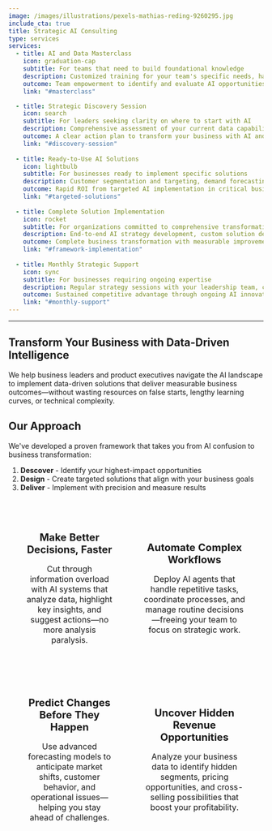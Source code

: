 ```yaml
---
image: /images/illustrations/pexels-mathias-reding-9260295.jpg
include_cta: true
title: Strategic AI Consulting
type: services
services:
  - title: AI and Data Masterclass
    icon: graduation-cap
    subtitle: For teams that need to build foundational knowledge
    description: Customized training for your team's specific needs, hands-on experience with real business applications, and frameworks for evaluating AI opportunities.
    outcome: Team empowerment to identify and evaluate AI opportunities independently.
    link: "#masterclass"

  - title: Strategic Discovery Session
    icon: search
    subtitle: For leaders seeking clarity on where to start with AI
    description: Comprehensive assessment of your current data capabilities, identification of high-ROI AI opportunities specific to your business, and a prioritized roadmap for implementation.
    outcome: A clear action plan to transform your business with AI and data science.
    link: "#discovery-session"
    
  - title: Ready-to-Use AI Solutions
    icon: lightbulb
    subtitle: For businesses ready to implement specific solutions
    description: Customer segmentation and targeting, demand forecasting, inventory optimization, automated workflow solutions, and pricing optimization strategies.
    outcome: Rapid ROI from targeted AI implementation in critical business areas.
    link: "#targeted-solutions"
    
  - title: Complete Solution Implementation
    icon: rocket
    subtitle: For organizations committed to comprehensive transformation
    description: End-to-end AI strategy development, custom solution design and implementation, integration with existing systems, and ongoing optimization.
    outcome: Complete business transformation with measurable improvements across operations.
    link: "#framework-implementation"
    
  - title: Monthly Strategic Support
    icon: sync
    subtitle: For businesses requiring ongoing expertise
    description: Regular strategy sessions with your leadership team, continuous identification of new opportunities, and oversight of implementation initiatives.
    outcome: Sustained competitive advantage through ongoing AI innovation.
    link: "#monthly-support"
---
```


---
## Transform Your Business with Data-Driven Intelligence

We help business leaders and product executives navigate the AI landscape to implement data-driven solutions that deliver measurable business outcomes—without wasting resources on false starts, lengthy learning curves, or technical complexity.

## Our Approach

We've developed a proven framework that takes you from AI confusion to business transformation:

1. **Descover** - Identify your highest-impact opportunities
2. **Design** - Create targeted solutions that align with your business goals
3. **Deliver** - Implement with precision and measure results


<style>
@media screen and (max-width: 768px) {
  .mobile-friendly-table td {
    display: block;
    width: 100%;
    margin-bottom: 1.5rem;
  }
  
  .mobile-friendly-table tr {
    display: block;
  }
}
</style>

<table class="table is-fullwidth mobile-friendly-table" style="border-collapse: separate; border-spacing: 10px; border: none;">
  <tr>
    <td style="text-align: center; padding: 1.5rem; border: none;">
      <i class="fas fa-chart-line fa-3x" style="color: #0066FF; margin-bottom: 1rem;"></i>
      <h4 style="font-size: 1.25rem; font-weight: bold; margin-bottom: 0.5rem;">Make Better Decisions, Faster</h4>
      <p>Cut through information overload with AI systems that analyze data, highlight key insights, and suggest actions—no more analysis paralysis.</p>
    </td>
    <td style="text-align: center; padding: 1.5rem; border: none;">
      <i class="fas fa-tasks fa-3x" style="color: #0066FF; margin-bottom: 1rem;"></i>
      <h4 style="font-size: 1.25rem; font-weight: bold; margin-bottom: 0.5rem;">Automate Complex Workflows</h4>
      <p>Deploy AI agents that handle repetitive tasks, coordinate processes, and manage routine decisions—freeing your team to focus on strategic work.</p>
    </td>
  </tr>
  <tr>
    <td style="text-align: center; padding: 1.5rem; border: none;">
      <i class="fas fa-chart-bar fa-3x" style="color: #0066FF; margin-bottom: 1rem;"></i>
      <h4 style="font-size: 1.25rem; font-weight: bold; margin-bottom: 0.5rem;">Predict Changes Before They Happen</h4>
      <p>Use advanced forecasting models to anticipate market shifts, customer behavior, and operational issues—helping you stay ahead of challenges.</p>
    </td>
    <td style="text-align: center; padding: 1.5rem; border: none;">
      <i class="fas fa-gem fa-3x" style="color: #0066FF; margin-bottom: 1rem;"></i>
      <h4 style="font-size: 1.25rem; font-weight: bold; margin-bottom: 0.5rem;">Uncover Hidden Revenue Opportunities</h4>
      <p>Analyze your business data to identify hidden segments, pricing opportunities, and cross-selling possibilities that boost your profitability.</p>
    </td>
  </tr>
</table>
